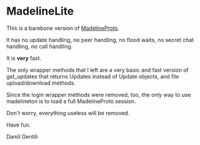# MadelineLite

This is a barebone version of [MadelineProto](docs.madelineproto.xyz).


It has no update handling, no peer handling, no flood waits, no secret chat handling, no call handling.

It is **very** fast.


The only wrapper methods that I left are a very basic and fast version of get_updates that returns Updates instead of Update objects, and file upload/download methods.

Since the login wrapper methods were removed, too, the only way to use madelineton is to load a full MadelineProto session.

Don't worry, everything useless will be removed.


Have fun.


Daniil Gentili
